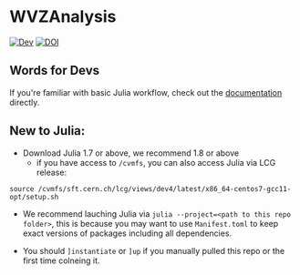 # WVZAnalysis

[![Dev](https://img.shields.io/badge/docs-dev-blue.svg)](https://moelf.github.io/WVZAnalysis.jl/dev)
[![DOI](https://zenodo.org/badge/388537649.svg)](https://zenodo.org/badge/latestdoi/388537649)


## Words for Devs
If you're familiar with basic Julia workflow, check out the [documentation](https://moelf.github.io/WVZAnalysis.jl/dev)
directly.

## New to Julia:
- Download Julia 1.7 or above, we recommend 1.8 or above
    - if you have access to `/cvmfs`, you can also access Julia via LCG release:
```
source /cvmfs/sft.cern.ch/lcg/views/dev4/latest/x86_64-centos7-gcc11-opt/setup.sh
```

- We recommend lauching Julia via `julia --project=<path to this repo folder>`, this is because
you may want to use `Manifest.toml` to keep exact versions of packages including all dependencies.

- You should `]instantiate` or `]up` if you manually pulled this repo or the first time colneing it.


